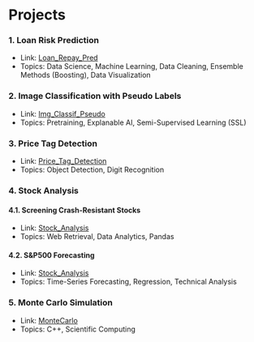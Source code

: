 # Projects

### 1. Loan Risk Prediction
* Link: [Loan_Repay_Pred](https://github.com/AlvinHew/Projects/tree/main/Loan_Repay_Pred)
* Topics: Data Science, Machine Learning, Data Cleaning, Ensemble Methods (Boosting), Data Visualization

### 2. Image Classification with Pseudo Labels
* Link: [Img_Classif_Pseudo](https://github.com/AlvinHew/Projects/tree/main/Img_Classif_Pseudo)
* Topics: Pretraining, Explanable AI, Semi-Supervised Learning (SSL)

### 3. Price Tag Detection
* Link: [Price_Tag_Detection](https://github.com/AlvinHew/Projects/tree/main/Price_Tag_Detection)
* Topics: Object Detection, Digit Recognition

### 4. Stock Analysis

#### 4.1. Screening Crash-Resistant Stocks
* Link: [Stock_Analysis](https://github.com/AlvinHew/Projects/tree/main/Stock_Analysis)
* Topics: Web Retrieval, Data Analytics, Pandas 

#### 4.2. S&P500 Forecasting
* Link: [Stock_Analysis](https://github.com/AlvinHew/Projects/tree/main/Stock_Analysis)
* Topics: Time-Series Forecasting, Regression, Technical Analysis

### 5. Monte Carlo Simulation 
* Link: [MonteCarlo](https://github.com/AlvinHew/Projects/tree/main/MonteCarlo)
* Topics: C++, Scientific Computing 


